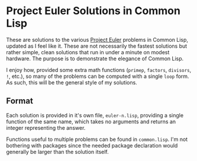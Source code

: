 # Project Euler Solutions in Common Lisp

These are solutions to the various
[Project Euler](http://projecteuler.net/) problems in Common Lisp,
updated as I feel like it. These are not necessarily the fastest
solutions but rather simple, clean solutions that run in under a
minute on modest hardware. The purpose is to demonstrate the elegance
of Common Lisp.

I enjoy how, provided some extra math functions (`primep`, `factors`,
`divisors`, `!`, etc.), so many of the problems can be computed with a
single `loop` form. As such, this will be the general style of my
solutions.

## Format

Each solution is provided in it's own file, `euler-n.lisp`, providing
a single function of the same name, which takes no arguments and
returns an integer representing the answer.

Functions useful to multiple problems can be found in
`common.lisp`. I'm not bothering with packages since the needed
package declaration would generally be larger than the solution
itself.

